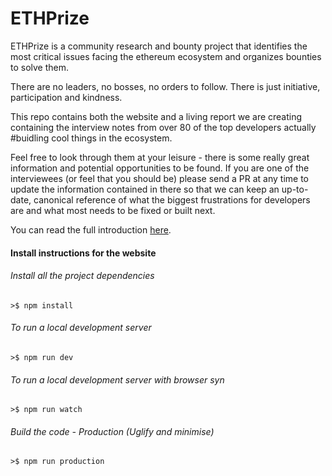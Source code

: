 # ETHPrize

ETHPrize is a community research and bounty project that identifies the most critical issues facing the ethereum ecosystem and organizes bounties to solve them.

There are no leaders, no bosses, no orders to follow. There is just initiative, participation and kindness.

This repo contains both the website and a living report we are creating containing the interview notes from over 80 of the top developers actually #buidling cool things in the ecosystem.

Feel free to look through them at your leisure - there is some really great information and potential opportunities to be found. If you are one of the interviewees (or feel that you should be) please send a PR at any time to update the information contained in there so that we can keep an up-to-date, canonical reference of what the biggest frustrations for developers are and what most needs to be fixed or built next.

You can read the full introduction [here](https://medium.com/@cryptowanderer/ethprize-an-introduction-8fb60c7a0b7).

#### Install instructions for the website

###### Install all the project dependencies
```>$ npm install ```

###### To run a local development server
```>$ npm run dev```

###### To run a local development server with browser syn
```>$ npm run watch ```

###### Build the code  - Production (Uglify and minimise)
```>$ npm run production ```

